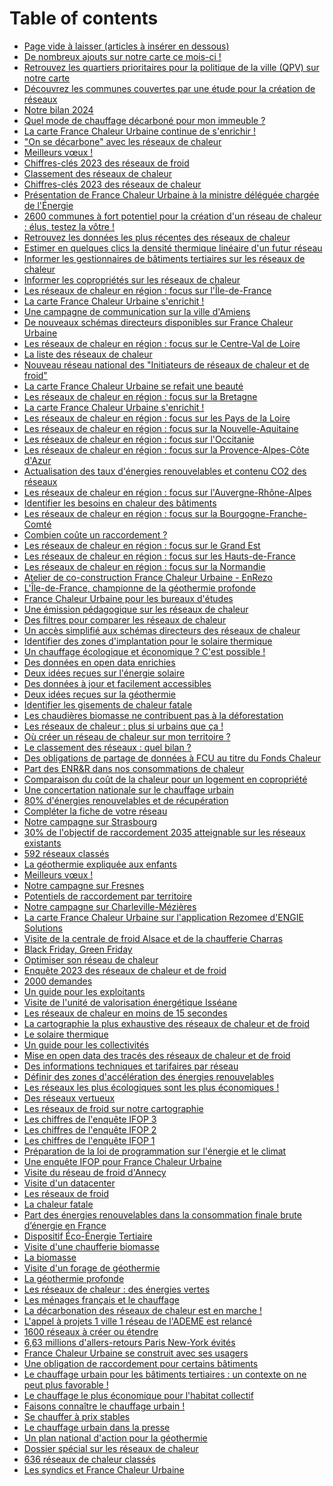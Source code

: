 # Table of contents

* [Page vide à laisser (articles à insérer en dessous)](README.md)
* [De nombreux ajouts sur notre carte ce mois-ci !](de-nombreux-ajouts-sur-notre-carte-ce-mois-ci.md)
* [Retrouvez les quartiers prioritaires pour la politique de la ville (QPV) sur notre carte](retrouvez-les-quartiers-prioritaires-pour-la-politique-de-la-ville-qpv-sur-notre-carte.md)
* [Découvrez les communes couvertes par une étude pour la création de réseaux](decouvrez-les-communes-couvertes-par-une-etude-pour-la-creation-de-reseaux.md)
* [Notre bilan 2024](notre-bilan-2024.md)
* [Quel mode de chauffage décarboné pour mon immeuble ?](quel-mode-de-chauffage-decarbone-pour-mon-immeuble.md)
* [La carte France Chaleur Urbaine continue de s'enrichir !](la-carte-france-chaleur-urbaine-continue-de-senrichir.md)
* ["On se décarbone" avec les réseaux de chaleur](on-se-decarbone-avec-les-reseaux-de-chaleur.md)
* [Meilleurs vœux !](meilleurs-voeux.md)
* [Chiffres-clés 2023 des réseaux de froid](chiffres-cles-2023-des-reseaux-de-froid.md)
* [Classement des réseaux de chaleur](classement-des-reseaux-de-chaleur.md)
* [Chiffres-clés 2023 des réseaux de chaleur](chiffres-cles-2023-des-reseaux-de-chaleur.md)
* [Présentation de France Chaleur Urbaine à la ministre déléguée chargée de l'Énergie](<README (36).md>)
* [2600 communes à fort potentiel pour la création d'un réseau de chaleur : élus, testez la vôtre !](2600-communes-a-fort-potentiel-pour-la-creation-dun-reseau-de-chaleur-elus-testez-la-votre.md)
* [Retrouvez les données les plus récentes des réseaux de chaleur](retrouvez-les-donnees-les-plus-recentes-des-reseaux-de-chaleur.md)
* [Estimer en quelques clics la densité thermique linéaire d'un futur réseau](<README (35).md>)
* [Informer les gestionnaires de bâtiments tertiaires sur les réseaux de chaleur](informer-les-gestionnaires-de-batiments-tertiaires-sur-les-reseaux-de-chaleur.md)
* [Informer les copropriétés sur les réseaux de chaleur](informer-les-coproprietes-sur-les-reseaux-de-chaleur.md)
* [Les réseaux de chaleur en région : focus sur l'Île-de-France](les-reseaux-de-chaleur-en-region-focus-sur-lile-de-france.md)
* [La carte France Chaleur Urbaine s'enrichit !](la-carte-france-chaleur-urbaine-senrichit.md)
* [Une campagne de communication sur la ville d'Amiens](une-campagne-de-communication-sur-la-ville-damiens.md)
* [De nouveaux schémas directeurs disponibles sur France Chaleur Urbaine](de-nouveaux-schemas-directeurs-disponibles-sur-france-chaleur-urbaine.md)
* [Les réseaux de chaleur en région : focus sur le Centre-Val de Loire](les-reseaux-de-chaleur-en-region-focus-sur-le-centre-val-de-loire.md)
* [La liste des réseaux de chaleur](la-liste-des-reseaux-de-chaleur.md)
* [Nouveau réseau national des "Initiateurs de réseaux de chaleur et de froid"](nouveau-reseau-national-des-initiateurs-de-reseaux-de-chaleur-et-de-froid.md)
* [La carte France Chaleur Urbaine se refait une beauté](<README (34).md>)
* [Les réseaux de chaleur en région : focus sur la Bretagne](les-reseaux-de-chaleur-en-region-focus-sur-la-bretagne.md)
* [La carte France Chaleur Urbaine s'enrichit !](la-carte-france-chaleur-urbaine-senrichit-1.md)
* [Les réseaux de chaleur en région : focus sur les Pays de la Loire](<README (33).md>)
* [Les réseaux de chaleur en région : focus sur la Nouvelle-Aquitaine](les-reseaux-de-chaleur-en-region-focus-sur-la-nouvelle-aquitaine.md)
* [Les réseaux de chaleur en région : focus sur l'Occitanie](<README (32).md>)
* [Les réseaux de chaleur en région : focus sur la Provence-Alpes-Côte d'Azur](<README (31).md>)
* [Actualisation des taux d'énergies renouvelables et contenu CO2 des réseaux](actualisation-des-taux-denergies-renouvelables-et-contenu-co2-des-reseaux.md)
* [Les réseaux de chaleur en région : focus sur l'Auvergne-Rhône-Alpes](les-reseaux-de-chaleur-en-region-focus-sur-lauvergne-rhone-alpes.md)
* [Identifier les besoins en chaleur des bâtiments](<README (30).md>)
* [Les réseaux de chaleur en région : focus sur la Bourgogne-Franche-Comté](les-reseaux-de-chaleur-en-region-focus-sur-la-bourgogne-franche-comte.md)
* [Combien coûte un raccordement ?](combien-coute-un-raccordement.md)
* [Les réseaux de chaleur en région : focus sur le Grand Est](les-reseaux-de-chaleur-en-region-focus-sur-le-grand-est.md)
* [Les réseaux de chaleur en région : focus sur les Hauts-de-France](les-reseaux-de-chaleur-en-region-focus-sur-les-hauts-de-france.md)
* [Les réseaux de chaleur en région : focus sur la Normandie](<README (29).md>)
* [Atelier de co-construction France Chaleur Urbaine - EnRezo](<README (28).md>)
* [L'Île-de-France, championne de la géothermie profonde](lile-de-france-championne-de-la-geothermie-profonde.md)
* [France Chaleur Urbaine pour les bureaux d'études](france-chaleur-urbaine-pour-les-bureaux-detudes.md)
* [Une émission pédagogique sur les réseaux de chaleur](une-emission-pedagogique-sur-les-reseaux-de-chaleur.md)
* [Des filtres pour comparer les réseaux de chaleur](<README (27).md>)
* [Un accès simplifié aux schémas directeurs des réseaux de chaleur](un-acces-simplifie-aux-schemas-directeurs-des-reseaux-de-chaleur.md)
* [Identifier des zones d'implantation pour le solaire thermique](identifier-des-zones-dimplantation-pour-le-solaire-thermique.md)
* [Un chauffage écologique et économique ? C'est possible !](un-chauffage-ecologique-et-economique-cest-possible.md)
* [Des données en open data enrichies](des-donnees-en-open-data-enrichies.md)
* [Deux idées reçues sur l'énergie solaire](deux-idees-recues-sur-lenergie-solaire.md)
* [Des données à jour et facilement accessibles](<README (26).md>)
* [Deux idées reçues sur la géothermie](deux-idees-recues-sur-la-geothermie.md)
* [Identifier les gisements de chaleur fatale](<README (25).md>)
* [Les chaudières biomasse ne contribuent pas à la déforestation](<README (24).md>)
* [Les réseaux de chaleur : plus si urbains que ça !](<README (23).md>)
* [Où créer un réseau de chaleur sur mon territoire ?](ou-creer-un-reseau-de-chaleur-sur-mon-territoire.md)
* [Le classement des réseaux : quel bilan ?](le-classement-des-reseaux-quel-bilan.md)
* [Des obligations de partage de données à FCU au titre du Fonds Chaleur](des-obligations-de-partage-de-donnees-a-fcu-au-titre-du-fonds-chaleur.md)
* [Part des ENR\&R dans nos consommations de chaleur](part-des-enr-and-r-dans-nos-consommations-de-chaleur.md)
* [Comparaison du coût de la chaleur pour un logement en copropriété](<README (22).md>)
* [Une concertation nationale sur le chauffage urbain](<README (21).md>)
* [80% d'énergies renouvelables et de récupération](<README (20).md>)
* [Compléter la fiche de votre réseau](<README (19).md>)
* [Notre campagne sur Strasbourg](notre-campagne-sur-strasbourg.md)
* [30% de l'objectif de raccordement 2035 atteignable sur les réseaux existants](30-de-lobjectif-de-raccordement-2035-atteignable-sur-les-reseaux-existants.md)
* [592 réseaux classés](<README (18).md>)
* [La géothermie expliquée aux enfants](<README (17).md>)
* [Meilleurs vœux !](meilleurs-voeux-1.md)
* [Notre campagne sur Fresnes](notre-campagne-sur-fresnes.md)
* [Potentiels de raccordement par territoire](potentiels-de-raccordement-par-territoire.md)
* [Notre campagne sur Charleville-Mézières](notre-campagne-sur-charleville-mezieres.md)
* [La carte France Chaleur Urbaine sur l'application Rezomee d'ENGIE Solutions](<README (15).md>)
* [Visite de la centrale de froid Alsace et de la chaufferie Charras](visite-de-la-centrale-de-froid-alsace-et-de-la-chaufferie-charras.md)
* [Black Friday, Green Friday](<README (14).md>)
* [Optimiser son réseau de chaleur](<README (13).md>)
* [Enquête 2023 des réseaux de chaleur et de froid](<README (12).md>)
* [2000 demandes](2000-demandes.md)
* [Un guide pour les exploitants](un-guide-pour-les-exploitants.md)
* [Visite de l'unité de valorisation énergétique Isséane](<README (11).md>)
* [Les réseaux de chaleur en moins de 15 secondes](les-reseaux-de-chaleur-en-moins-de-15-secondes.md)
* [La cartographie la plus exhaustive des réseaux de chaleur et de froid](<README (10).md>)
* [Le solaire thermique](<README (9).md>)
* [Un guide pour les collectivités](<README (8).md>)
* [Mise en open data des tracés des réseaux de chaleur et de froid](<README (1).md>)
* [Des informations techniques et tarifaires par réseau](<README (7).md>)
* [Définir des zones d'accélération des énergies renouvelables](<README (6).md>)
* [Les réseaux les plus écologiques sont les plus économiques !](les-reseaux-les-plus-ecologiques-sont-les-plus-economiques.md)
* [Des réseaux vertueux](des-reseaux-vertueux.md)
* [Les réseaux de froid sur notre cartographie](les-reseaux-de-froid-sur-notre-cartographie.md)
* [Les chiffres de l'enquête IFOP 3](<README (4).md>)
* [Les chiffres de l'enquête IFOP 2](<README (5).md>)
* [Les chiffres de l'enquête IFOP 1](<README (1) (1).md>)
* [Préparation de la loi de programmation sur l'énergie et le climat](<README (1) (2).md>)
* [Une enquête IFOP pour France Chaleur Urbaine](une-enquete-ifop-pour-france-chaleur-urbaine.md)
* [Visite du réseau de froid d'Annecy](<README (3).md>)
* [Visite d'un datacenter](visite-dun-datacenter.md)
* [Les réseaux de froid](<README (3) (1).md>)
* [La chaleur fatale](<README (4) (1).md>)
* [Part des énergies renouvelables dans la consommation finale brute d’énergie en France](<README (3) (1) (1).md>)
* [Dispositif Éco-Énergie Tertiaire](<README (3) (1) (1) (1).md>)
* [Visite d'une chaufferie biomasse](visite-dune-chaufferie-biomasse.md)
* [La biomasse](<README (2).md>)
* [Visite d'un forage de géothermie](<README (2) (1).md>)
* [La géothermie profonde](<README (1) (1) (1).md>)
* [Les réseaux de chaleur : des énergies vertes](les-reseaux-de-chaleur-des-energies-vertes.md)
* [Les ménages français et le chauffage](<README (2) (1) (1).md>)
* [La décarbonation des réseaux de chaleur est en marche !](<README (1) (2) (1).md>)
* [L'appel à projets 1 ville 1 réseau de l'ADEME est relancé](lappel-a-projets-1-ville-1-reseau-de-lademe-est-relance.md)
* [1600 réseaux à créer ou étendre](1600-reseaux-a-creer-ou-etendre.md)
* [6,63 millions d'allers-retours Paris New-York évités](<README (1) (1) (1) (1).md>)
* [France Chaleur Urbaine se construit avec ses usagers](france-chaleur-urbaine-se-construit-avec-ses-usagers.md)
* [Une obligation de raccordement pour certains bâtiments](page-2.md)
* [Le chauffage urbain pour les bâtiments tertiaires : un contexte on ne peut plus favorable !](le-chauffage-urbain-pour-les-batiments-tertiaires-un-contexte-on-ne-peut-plus-favorable.md)
* [Le chauffage le plus économique pour l'habitat collectif](le-chauffage-le-plus-economique-pour-lhabitat-collectif.md)
* [Faisons connaître le chauffage urbain !](faisons-connaitre-le-chauffage-urbain.md)
* [Se chauffer à prix stables](se-chauffer-a-prix-stables.md)
* [Le chauffage urbain dans la presse](le-chauffage-urbain-dans-la-presse.md)
* [Un plan national d'action pour la géothermie](un-plan-national-daction-pour-la-geothermie.md)
* [Dossier spécial sur les réseaux de chaleur](dossier-special-sur-les-reseaux-de-chaleur.md)
* [636 réseaux de chaleur classés](636-reseaux-de-chaleur-classes.md)
* [Les syndics et France Chaleur Urbaine](les-syndics-et-france-chaleur-urbaine.md)
